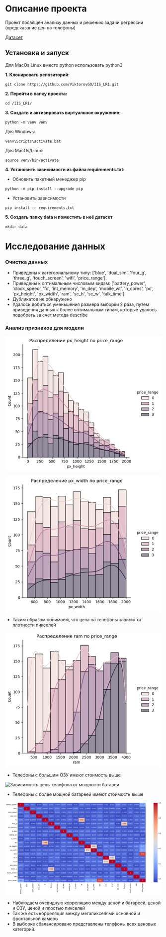 # Описание проекта
Проект посвящён анализу данных и решению задачи регрессии (предсказание цен на телефоны) 

[Датасет](https://www.kaggle.com/datasets/iabhishekofficial/mobile-price-classification) 

## Установка и запуск

Для MacOs Linux вместо python использовать python3

**1. Клонировать репозиторий:**
```
git clone https://github.com/ViktorovGO/IIS_LR1.git
```

**2. Перейти в папку проекта:**
```
cd /IIS_LR1/
```

**3. Cоздать и активировать виртуальное окружение:**
```
python -m venv venv
```

Для Windows:
```
venv\Scripts\activate.bat
```

Для MacOs/Linux:
```
source venv/bin/activate
```

**4. Установить зависимости из файла requirements.txt:**
- Обновить пакетный менеджер pip
```
python -m pip install --upgrade pip
```

- Установить зависимости
```
pip install -r requirements.txt
```
**5. Создать папку data и поместить в неё датасет**
```
mkdir data
```
# Исследование данных

### Очистка данных 
- Приведены к категориальному типу: 
['blue',
 'dual_sim',
 'four_g',
 'three_g',
 'touch_screen',
 'wifi',
 'price_range'].
- Приведены к оптимальным числовым видам: 
 ['battery_power',
 'clock_speed',
 'fc',
 'int_memory',
 'm_dep',
 'mobile_wt',
 'n_cores',
 'pc',
 'px_height',
 'px_width',
 'ram',
 'sc_h',
 'sc_w',
 'talk_time']
- Дубликатов не обнаружено
- Удалось добиться уменьшения размера выборки 2 раза, путём приведения данных к более оптимальным типам, которые удалось подобрать за счет метода describe

### Анализ признаков для модели

![](eda/Рапределение_px_height_по_price_range.png 'Зависимость цены числа пикселей по вертикали')

![](eda/Рапределение_px_width_по_price_range.png 'Зависимость цены числа пикселей по горизонтали')

- Таким образом понимаем, что цена на телефоны зависит от плотности пикселей

![](eda/Рапределение_ram_по_price_range.png 'Зависимость цены телефона от размера ОЗУ')

- Телефоны с большим ОЗУ имеют стоимость выше

![]("eda/Распределение_battery_power_по_price_range.png 'Зависимость цены телефона от мощности батареи')

- Телефоны с более мощной батареей имеют стоимость выше

![](eda/Heatmap.png 'Тепловая карта')

- Наблюдаем очевидную корреляцию между ценой и батареей, ценой и ОЗУ, ценой и плостью пикселей
- Так же есть корреляция между мегапикселями основной и фронтальной камеры
- В выборке сбалансировано представлены телефоны всех ценовых категорий.
